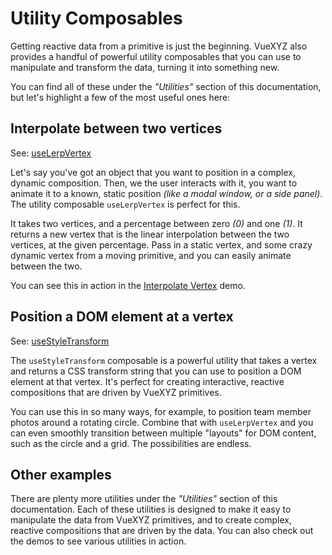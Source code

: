# Utility Composables

Getting reactive data from a primitive is just the beginning. VueXYZ also provides a handful of powerful utility composables that you can use to manipulate and transform the data, turning it into something new.

You can find all of these under the _"Utilities"_ section of this documentation, but let's highlight a few of the most useful ones here:

## Interpolate between two vertices

See: [useLerpVertex](/utilities/useLerpVertex)

Let's say you've got an object that you want to position in a complex, dynamic composition. Then, we the user interacts with it, you want to animate it to a known, static position _(like a modal window, or a side panel)_. The utility composable `useLerpVertex` is perfect for this.

It takes two vertices, and a percentage between zero _(0)_ and one _(1)_. It returns a new vertex that is the linear interpolation between the two vertices, at the given percentage. Pass in a static vertex, and some crazy dynamic vertex from a moving primitive, and you can easily animate between the two.

You can see this in action in the [Interpolate Vertex](/demo/lerp-vertex) demo.

## Position a DOM element at a vertex

See: [useStyleTransform](/utilities/useStyleTransform)

The `useStyleTransform` composable is a powerful utility that takes a vertex and returns a CSS transform string that you can use to position a DOM element at that vertex. It's perfect for creating interactive, reactive compositions that are driven by VueXYZ primitives.

You can use this in so many ways, for example, to position team member photos around a rotating circle. Combine that with `useLerpVertex` and you can even smoothly transition between multiple "layouts" for DOM content, such as the circle and a grid. The possibilities are endless.

## Other examples

There are plenty more utilities under the _"Utilities"_ section of this documentation. Each of these utilities is designed to make it easy to manipulate the data from VueXYZ primitives, and to create complex, reactive compositions that are driven by the data. You can also check out the demos to see various utilities in action.
